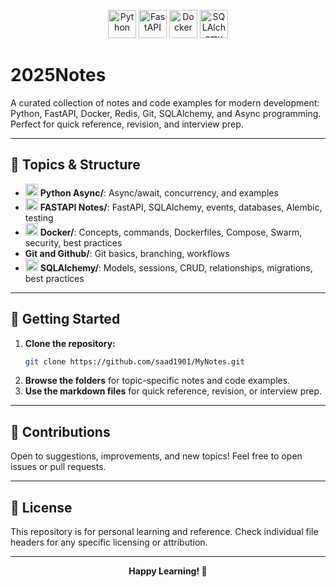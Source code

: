 <!-- LOGO BANNER -->
<p align="center">
  <img src="https://www.python.org/static/community_logos/python-logo.png" alt="Python" height="45"/>
  <img src="https://upload.wikimedia.org/wikipedia/commons/1/1a/FastAPI_logo.svg" alt="FastAPI" height="45"/>
  <img src="https://www.docker.com/wp-content/uploads/2022/03/Moby-logo.png" alt="Docker" height="45"/>
  <img src="https://quintagroup.com/cms/python/images/sqlalchemy-logo.png" alt="SQLAlchemy" height="45"/>
</p>

# 2025Notes

A curated collection of notes and code examples for modern development: Python, FastAPI, Docker, Redis, Git, SQLAlchemy, and Async programming. Perfect for quick reference, revision, and interview prep.

---

## 📁 Topics & Structure

- <img src="https://www.python.org/static/community_logos/python-logo.png" alt="Python" height="20"/> **Python Async/**: Async/await, concurrency, and examples
- <img src="https://upload.wikimedia.org/wikipedia/commons/1/1a/FastAPI_logo.svg" alt="FastAPI" height="20"/> **FASTAPI Notes/**: FastAPI, SQLAlchemy, events, databases, Alembic, testing
- <img src="https://www.docker.com/wp-content/uploads/2022/03/Moby-logo.png" alt="Docker" height="20"/> **Docker/**: Concepts, commands, Dockerfiles, Compose, Swarm, security, best practices
- **Git and Github/**: Git basics, branching, workflows
- <img src="https://quintagroup.com/cms/python/images/sqlalchemy-logo.png" alt="SQLAlchemy" height="20"/> **SQLAlchemy/**: Models, sessions, CRUD, relationships, migrations, best practices

---

## 🚀 Getting Started

1. **Clone the repository:**
   ```bash
   git clone https://github.com/saad1901/MyNotes.git
   ```
2. **Browse the folders** for topic-specific notes and code examples.
3. **Use the markdown files** for quick reference, revision, or interview prep.

---

## 🤝 Contributions

Open to suggestions, improvements, and new topics! Feel free to open issues or pull requests.

---

## 📄 License

This repository is for personal learning and reference. Check individual file headers for any specific licensing or attribution.

---

<p align="center"><b>Happy Learning! 🚀</b></p>